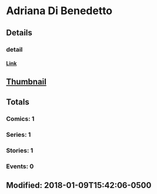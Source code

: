 # Adriana  Di Benedetto 
## Details
### detail
#### [Link](http://marvel.com/comics/creators/13289/adriana_di_benedetto?utm_campaign=apiRef&utm_source=225578a89fc76f3d20fbffda5d17a88d)
## [Thumbnail](http://i.annihil.us/u/prod/marvel/i/mg/b/40/image_not_available.jpg)
## Totals
### Comics: 1
### Series: 1
### Stories: 1
### Events: 0
## Modified: 2018-01-09T15:42:06-0500